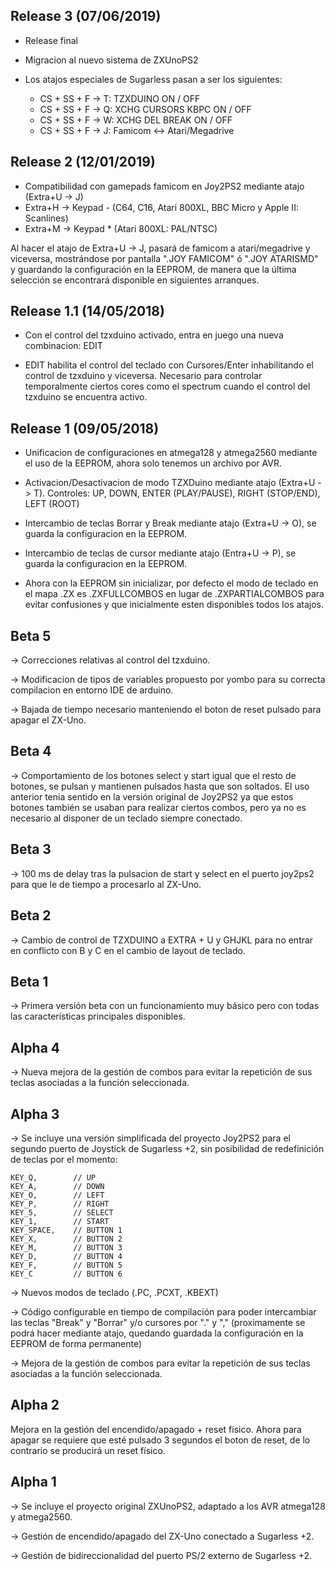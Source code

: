 Release 3 (07/06/2019)
----------------------

* Release final
* Migracion al nuevo sistema de ZXUnoPS2
* Los atajos especiales de Sugarless pasan a ser los siguientes:

	* CS + SS + F -> T: TZXDUINO ON / OFF
	* CS + SS + F -> Q: XCHG CURSORS KBPC ON / OFF
	* CS + SS + F -> W: XCHG DEL BREAK ON / OFF
	* CS + SS + F -> J: Famicom <-> Atari/Megadrive

Release 2 (12/01/2019)
----------------------

* Compatibilidad con gamepads famicom en Joy2PS2 mediante atajo (Extra+U -> J)
* Extra+H -> Keypad - (C64, C16, Atari 800XL, BBC Micro y Apple II: Scanlines)
* Extra+M -> Keypad * (Atari 800XL: PAL/NTSC)

Al hacer el atajo de Extra+U -> J, pasará de famicom a atari/megadrive y viceversa, mostrándose por pantalla ".JOY FAMICOM" ó ".JOY ATARISMD" y guardando la configuración en la EEPROM, de manera que la última selección se encontrará disponible en siguientes arranques. 

Release 1.1 (14/05/2018)
------------------------

* Con el control del tzxduino activado, entra en juego una nueva combinacion: EDIT

- EDIT habilita el control del teclado con Cursores/Enter inhabilitando el control de tzxduino y viceversa. Necesario para controlar temporalmente ciertos cores como el spectrum cuando el control del tzxduino se encuentra activo.

Release 1 (09/05/2018)
----------------------

* Unificacion de configuraciones en atmega128 y atmega2560 mediante el uso de la EEPROM, ahora solo tenemos un archivo por AVR.

* Activacion/Desactivacion de modo TZXDuino mediante atajo (Extra+U -> T). Controles: UP, DOWN, ENTER (PLAY/PAUSE), RIGHT (STOP/END), LEFT (ROOT)

* Intercambio de teclas Borrar y Break mediante atajo (Extra+U -> O), se guarda la configuracion en la EEPROM.

* Intercambio de teclas de cursor mediante atajo (Entra+U -> P), se guarda la configuracion en la EEPROM.

* Ahora con la EEPROM sin inicializar, por defecto el modo de teclado en el mapa .ZX es .ZXFULLCOMBOS en lugar de .ZXPARTIALCOMBOS para evitar confusiones y que inicialmente esten disponibles todos los atajos.

Beta 5
------

-> Correcciones relativas al control del tzxduino.

-> Modificacion de tipos de variables propuesto por yombo para su correcta compilacion en entorno IDE de arduino.

-> Bajada de tiempo necesario manteniendo el boton de reset pulsado para apagar el ZX-Uno.

Beta 4
------

-> Comportamiento de los botones select y start igual que el resto de botones, se pulsan y mantienen pulsados hasta que son soltados. El uso anterior tenia sentido en la versión original de Joy2PS2 ya que estos botones también se usaban para realizar ciertos combos, pero ya no es necesario al disponer de un teclado siempre conectado.

Beta 3
------

-> 100 ms de delay tras la pulsacion de start y select en el puerto joy2ps2 para que le de tiempo a procesarlo al ZX-Uno.

Beta 2
------

-> Cambio de control de TZXDUINO a EXTRA + U y GHJKL para no entrar en conflicto con B y C en el cambio de layout de teclado.

Beta 1
------

-> Primera versión beta con un funcionamiento muy básico pero con todas las características principales disponibles.

Alpha 4
------

-> Nueva mejora de la gestión de combos para evitar la repetición de sus teclas asociadas a la función seleccionada.

Alpha 3
------

-> Se incluye una versión simplificada del proyecto Joy2PS2 para el segundo puerto de Joystick de Sugarless +2, sin posibilidad de redefinición de teclas por el momento:

	KEY_Q,        // UP
	KEY_A,        // DOWN
	KEY_O,        // LEFT
	KEY_P,        // RIGHT
	KEY_5,	      // SELECT
	KEY_1,	      // START
	KEY_SPACE,    // BUTTON 1
	KEY_X,        // BUTTON 2
	KEY_M,        // BUTTON 3
	KEY_D,        // BUTTON 4
	KEY_F,        // BUTTON 5
	KEY_C         // BUTTON 6

-> Nuevos modos de teclado (.PC, .PCXT, .KBEXT)

-> Código configurable en tiempo de compilación para poder intercambiar las teclas "Break" y "Borrar" y/o cursores por "." y "," (proximamente se podrá hacer mediante atajo, quedando guardada la configuración en la EEPROM de forma permanente)

-> Mejora de la gestión de combos para evitar la repetición de sus teclas asociadas a la función seleccionada.

Alpha 2
------

Mejora en la gestión del encendido/apagado + reset físico. Ahora para apagar se requiere que esté pulsado 3 segundos el boton de reset, de lo contrario se producirá un reset físico. 

Alpha 1
------

-> Se incluye el proyecto original ZXUnoPS2, adaptado a los AVR atmega128 y atmega2560.

-> Gestión de encendido/apagado del ZX-Uno conectado a Sugarless +2.

-> Gestión de bidireccionalidad del puerto PS/2 externo de Sugarless +2.
